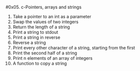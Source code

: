 #0x05. c-Pointers, arrays and strings
1. Take a pointer to an int as a parameter
2. Swap the values of two integers
3. Return the length of a string
4. Print a string to stdout
5. Print a string in reverse
6. Reverse a string
7. Print every other character of a string, starting from the first
8. Print the second half of a string
9. Print n elements of an array of integers
10. A function to copy a string 
